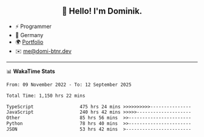 <h2 align="center">👋 Hello! I'm Dominik.</h2>

- ⚡ Programmer
- 📍 Germany
- 🌍 [Portfolio](https://domi-btnr.dev)
- ✉️ [me@domi-btnr.dev](mailto://me@domi-btnr.dev)

---
📊 **WakaTime Stats**
<!--START_SECTION:waka-->

```txt
From: 09 November 2022 - To: 12 September 2025

Total Time: 1,150 hrs 22 mins

TypeScript                 475 hrs 24 mins >>>>>>>>>>---------------   41.33 %
JavaScript                 240 hrs 42 mins >>>>>--------------------   20.92 %
Other                      85 hrs 56 mins  >>-----------------------   07.47 %
Python                     78 hrs 40 mins  >>-----------------------   06.84 %
JSON                       53 hrs 42 mins  >------------------------   04.67 %
```

<!--END_SECTION:waka-->
